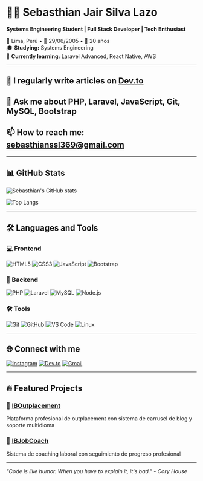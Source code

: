 <!-- PROFILE README -->
# 🐱‍💻 Sebasthian Jair Silva Lazo
**Systems Engineering Student | Full Stack Developer | Tech Enthusiast**

📍 Lima, Perú • 🎂 29/06/2005 • 🎯 20 años  
🎓 **Studying:** Systems Engineering  
🌱 **Currently learning:** Laravel Advanced, React Native, AWS  

---

## 📝 I regularly write articles on [Dev.to](https://dev.to/sebasthianssl369)

## 💬 Ask me about PHP, Laravel, JavaScript, Git, MySQL, Bootstrap

## 📫 How to reach me: [sebasthianssl369@gmail.com](mailto:sebasthianssl369@gmail.com)

---

## 📊 GitHub Stats

![Sebasthian's GitHub stats](https://github-readme-stats.vercel.app/api?username=Sebasthianssl369&show_icons=true&theme=radical)

![Top Langs](https://github-readme-stats.vercel.app/api/top-langs/?username=Sebasthianssl369&layout=compact&theme=radical)

---

## 🛠️ Languages and Tools

### 💻 Frontend
![HTML5](https://img.shields.io/badge/HTML5-E34F26?style=for-the-badge&logo=html5&logoColor=white)
![CSS3](https://img.shields.io/badge/CSS3-1572B6?style=for-the-badge&logo=css3&logoColor=white)
![JavaScript](https://img.shields.io/badge/JavaScript-F7DF1E?style=for-the-badge&logo=javascript&logoColor=black)
![Bootstrap](https://img.shields.io/badge/Bootstrap-7952B3?style=for-the-badge&logo=bootstrap&logoColor=white)

### 🔧 Backend
![PHP](https://img.shields.io/badge/PHP-777BB4?style=for-the-badge&logo=php&logoColor=white)
![Laravel](https://img.shields.io/badge/Laravel-FF2D20?style=for-the-badge&logo=laravel&logoColor=white)
![MySQL](https://img.shields.io/badge/MySQL-4479A1?style=for-the-badge&logo=mysql&logoColor=white)
![Node.js](https://img.shields.io/badge/Node.js-339933?style=for-the-badge&logo=nodedotjs&logoColor=white)

### 🛠️ Tools
![Git](https://img.shields.io/badge/Git-F05032?style=for-the-badge&logo=git&logoColor=white)
![GitHub](https://img.shields.io/badge/GitHub-181717?style=for-the-badge&logo=github&logoColor=white)
![VS Code](https://img.shields.io/badge/VS_Code-007ACC?style=for-the-badge&logo=visual-studio-code&logoColor=white)
![Linux](https://img.shields.io/badge/Linux-FCC624?style=for-the-badge&logo=linux&logoColor=black)

---

## 🌐 Connect with me

[![Instagram](https://img.shields.io/badge/Instagram-E4405F?style=for-the-badge&logo=instagram&logoColor=white)](https://www.instagram.com/eljovencbass)
[![Dev.to](https://img.shields.io/badge/Dev.to-0A0A0A?style=for-the-badge&logo=dev.to&logoColor=white)](https://dev.to/sebasthianssl369)
[![Gmail](https://img.shields.io/badge/Gmail-D14836?style=for-the-badge&logo=gmail&logoColor=white)](mailto:sebasthianssl369@gmail.com)

---

## 🔥 Featured Projects

### 🚀 [IBOutplacement](https://github.com/CorporacionIBCorp/IBOutplacement)
Plataforma profesional de outplacement con sistema de carrusel de blog y soporte multidioma

### 💼 [IBJobCoach](https://github.com/CorporacionIBCorp/IBJobCoach)  
Sistema de coaching laboral con seguimiento de progreso profesional

---

*"Code is like humor. When you have to explain it, it's bad." - Cory House*

